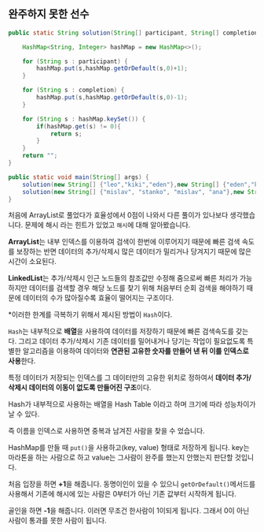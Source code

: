## 완주하지 못한 선수

```java
public static String solution(String[] participant, String[] completion){

    HashMap<String, Integer> hashMap = new HashMap<>();

    for (String s : participant) {
        hashMap.put(s,hashMap.getOrDefault(s,0)+1);
    }

    for (String s : completion) {
        hashMap.put(s,hashMap.getOrDefault(s,0)-1);
    }

    for (String s : hashMap.keySet()) {
        if(hashMap.get(s) != 0){
            return s;
        }
    }
    return "";
}

public static void main(String[] args) {
    solution(new String[] {"leo","kiki","eden"},new String[] {"eden","kiki"});
    solution(new String[] {"mislav", "stanko", "mislav", "ana"},new String[] {"stanko", "ana", "mislav"});
}
```

처음에 ArrayList로 풀었다가 효율성에서 0점이 나와서 다른 풀이가 있나보다 생각했습니다. 문제에 해시 라는 힌트가 있었고 `해시`에 대해 알아봤습니다.



**ArrayList**는 내부 인덱스를 이용하여 검색이 한번에 이루어지기 때문에 빠른 검색 속도를 보장하는 반면 데이터의 추가/삭제시 많은 데이터가 밀리거나 당겨지기 때문에 많은 시간이 소요된다.

**LinkedList**는 추가/삭제시 인근 노드들의 참조값만 수정해 줌으로써 빠른 처리가 가능하지만 데이터를 검색할 경우 해당 노드를 찾기 위해 처음부터 순회 검색을 해야하기 때문에 데이터의 수가 많아질수록 효율이 떨어지는 구조이다.



*이러한 한계를 극복하기 위해서 제시된 방법이 `Hash`이다.

`Hash`는 내부적으로 **배열**을 사용하여 데이터를 저장하기 때문에 빠른 검색속도를 갖는다.
그리고 데이터 추가/삭제시 기존 데이터를 밀어내거나 당기는 작업이 필요없도록 특별한 알고리즘을 이용하여 데이터와 **연관된 고유한 숫자를 만들어 낸 뒤 이를 인덱스로 사용**한다.

특정 데이터가 저장되는 인덱스를 그 데이터만의 고유한 위치로 정하여서 **데이터 추가/삭제시 데이터의 이동이 없도록 만들어진 구조**이다.

Hash가 내부적으로 사용하는 배열을 Hash Table 이라고 하며 크기에 따라 성능차이가 날 수 있다.





즉 이름을 인덱스로 사용하면 중복과 남겨진 사람을 찾을 수 었습니다.

HashMap를 만들 때 `put()`을 사용하고(key, value) 형태로 저장하게 됩니다. key는 마라톤을 하는 사람으로 하고 value는 그사람이 완주를 했는지 안했는지 판단할 것입니다. 





처음 입장을 하면 **+1**을 해줍니다. 동명이인이 있을 수 있으니 `getOrDefault()`메서드를 사용해서 기존에 해시에 있는 사람은 0부터가 아닌 기존 값부터 시작하게 됩니다.

골인을 하면 **-1**을 해줍니다. 이러면 무조건 한사람이 1이되게 됩니다. 그래서 0이 아닌 사람이 통과를 못한 사람이 됩니다.